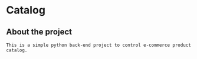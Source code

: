 # Catalog

## About the project

    This is a simple python back-end project to control e-commerce product catalog. 






